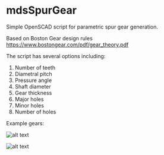 # mdsSpurGear

Simple OpenSCAD script for parametric spur gear generation.  

Based on Boston Gear design rules https://www.bostongear.com/pdf/gear_theory.pdf

The script has several options including:

1. Number of teeth
2. Diametral pitch
3. Pressure angle
4. Shaft diameter
5. Gear thickness
6. Major holes
7. Minor holes
8. Number of holes

Example gears:

![alt text](https://https://github.com/mseminatore/mdsSpurGear/blob/master/Examples/Gear24.png "24 tooth gear")

![alt text](https://https://github.com/mseminatore/mdsSpurGear/blob/master/Examples/Gear48.png "48 tooth gear")
